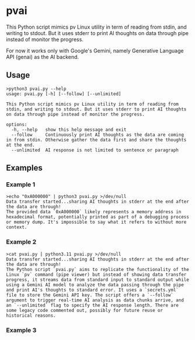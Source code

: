 # pvai
This Python script mimics pv Linux utility in term of reading from stdin, and writing to stdout. But it uses stderr to print AI thoughts on data through pipe instead of monitor the progress.

For now it works only with Google's Gemini, namely Generative Language API (genai) as the AI backend. 

## Usage
```shell
>python3 pvai.py --help
usage: pvai.py [-h] [--follow] [--unlimited]

This Python script mimics pv Linux utility in term of reading from stdin, and writing to stdout. But it uses stderr to print AI thoughts on data through pipe instead of monitor the progress.

options:
  -h, --help   show this help message and exit
  --follow     Continuously print AI thoughts as the data are coming in from stdin. Otherwise gather the data first and share the thoughts at the end.
  --unlimited  AI response is not limited to sentence or paragraph
```
## Examples

### Example 1 
```shell
>echo "0xA000000" | python3 pvai.py >/dev/null
Data transfer started...sharing AI thoughts in stderr at the end after the data are through!
The provided data `0xA000000` likely represents a memory address in hexadecimal format, potentially printed as part of a debugging process or memory dump. It's impossible to say what it refers to without more context.
```
### Example 2 
```shell
>cat pvai.py | python3.11 pvai.py >/dev/null
Data transfer started...sharing AI thoughts in stderr at the end after the data are through!
The Python script `pvai.py` aims to replicate the functionality of the Linux `pv` command (pipe viewer) but instead of showing data transfer progress, it streams data from standard input to standard output while using a Gemini AI model to analyze the data passing through the pipe and print AI's thoughts to standard error. It uses a `secrets.yml` file to store the Gemini API key. The script offers a `--follow` argument to trigger real-time AI analysis as data chunks arrive, and an `--unlimited` flag to specify the AI response length. There are some legacy code commented out, possibly for future reuse or historical reasons.
```
### Example 3 
```shell
```